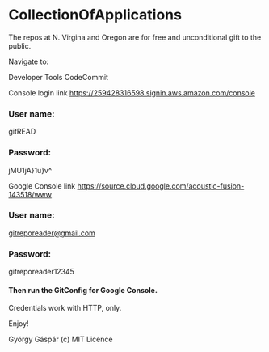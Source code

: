 # CollectionOfApplications

The repos at N. Virgina and Oregon are for free and unconditional gift to the public.

Navigate to:

Developer Tools
  CodeCommit

Console login link
https://259428316598.signin.aws.amazon.com/console

### User name: 
gitREAD
### Password:
jMU1jA}1u}v^

Google Console link
https://source.cloud.google.com/acoustic-fusion-143518/www

### User name:
gitreporeader@gmail.com
### Password:
gitreporeader12345

#### Then run the GitConfig for Google Console.

Credentials work with HTTP, only.

Enjoy!

György Gáspár (c) MIT Licence
